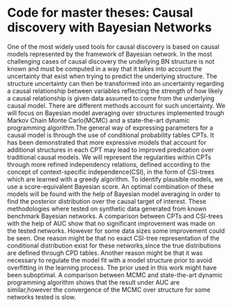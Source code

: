 
# Code for master theses: Causal discovery with Bayesian Networks 

One of the most widely used tools for   causal discovery is based on  causal models represented by the framework of Bayesian network. In the most challenging cases of causal discovery the underlying BN structure is not known and must be computed in a way that it takes into account the uncertainty that exist when trying to predict the underlying structure. The structure uncertainty can then be transformed into an uncertainty regarding a causal relationship between variables reflecting the strength of how likely a causal relationship is given data assumed to come from the underlying causal model. There are different methods account for such uncertainty. We will focus on Bayesian model averaging over structures implemented trough Markov Chain Monte Carlo(MCMC) and a state-the-art dynamic programming algorithm.The general way of expressing parameters for a causal model is through the use of conditional probability tables CPTs. It has been demonstrated that more expressive models that account for additional structures in each CPT may lead to improved predication over traditional causal models. We will represent the regularities within CPTs through more refined independency relations,  defined according to the concept of context-specific independence(CSI), in the form of CSI-trees which are learned with a greedy algorithm. To identify plausible models, we use a score-equivalent Bayesian score. An optimal combination of these models will be found with the help of Bayesian model averaging in order to find the posterior distribution over the causal target of interest. These methodologies where tested on synthetic data generated from known benchmark Bayesian networks.
 A comparison between CPTs and CSI-trees with the help of AUC show that no significant improvement was made on the tested networks. However for some data sizes some improvement could be seen. One reason might be that no exact CSI-tree representation of the conditional distribution exist for these networks,since the true distributions are defined through CPD tables. Another reason might be that it was necessary to regulate the model fit with a model structure prior to avoid overfitting in the learning process. The prior used in this work might have been suboptimal. A comparison between MCMC and state-the-art dynamic programming algorithm shows that the result under AUC are similar,however the convergence of the MCMC over structure for some networks tested is slow. 
  
 
 